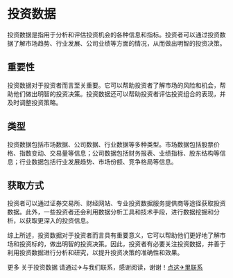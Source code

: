# 投资数据

投资数据是指用于分析和评估投资机会的各种信息和指标。投资者可以通过投资数据了解市场趋势、行业发展、公司业绩等方面的情况，从而做出明智的投资决策。

## 重要性

投资数据对于投资者而言至关重要。它可以帮助投资者了解市场的风险和机会，帮助他们做出明智的投资决策。投资数据还可以帮助投资者评估投资组合的表现，并及时调整投资策略。

## 类型

投资数据包括市场数据、公司数据、行业数据等多种类型。市场数据包括股票价格、指数变动、交易量等信息；公司数据包括财务报表、业绩指标、股东结构等信息；行业数据包括行业发展趋势、市场份额、竞争格局等信息。

## 获取方式

投资者可以通过证券交易所、财经网站、专业投资数据服务提供商等途径获取投资数据。此外，一些投资者还会利用数据分析工具和技术手段，进行数据挖掘和分析，以获取更深入的投资信息。

综上所述，投资数据对于投资者而言具有重要意义，它可以帮助他们更好地了解市场和投资标的，做出明智的投资决策。因此，投资者有必要关注投资数据，并善于利用投资数据进行分析和研究，以提升投资决策的准确性和效果。

更多 关于投资数据 请通过✈与我们联系，感谢阅读，谢谢！[点这✈里联系](https://c.k02.cc)